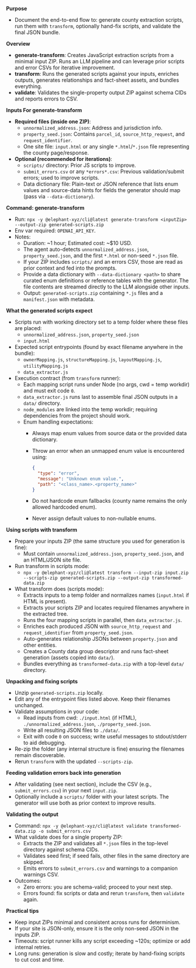 **Purpose**

- Document the end-to-end flow to: generate county extraction scripts, run them with `transform`, optionally hand-fix scripts, and validate the final JSON bundle.

**Overview**

- **generate-transform**: Creates JavaScript extraction scripts from a minimal input ZIP. Runs an LLM pipeline and can leverage prior scripts and error CSVs for iterative improvement.
- **transform**: Runs the generated scripts against your inputs, enriches outputs, generates relationships and fact-sheet assets, and bundles everything.
- **validate**: Validates the single-property output ZIP against schema CIDs and reports errors to CSV.

**Inputs For generate-transform**

- **Required files (inside one ZIP)**:
  - `unnormalized_address.json`: Address and jurisdiction info.
  - `property_seed.json`: Contains `parcel_id`, `source_http_request`, and `request_identifier`.
  - One site file: `input.html` or any single `*.html`/`*.json` file representing the county page/response.
- **Optional (recommended for iterations)**:
  - `scripts/` directory: Prior JS scripts to improve.
  - `submit_errors.csv` or any `*errors*.csv`: Previous validation/submit errors; used to improve scripts.
  - Data dictionary file: Plain-text or JSON reference that lists enum values and source-data hints for fields the generator should map (pass via `--data-dictionary`).

**Command: generate-transform**

- Run: `npx -y @elephant-xyz/cli@latest generate-transform <inputZip> --output-zip generated-scripts.zip`
- Env var required: `OPENAI_API_KEY`.
- Notes:
  - Duration: ~1 hour; Estimated cost: ~$10 USD.
  - The agent auto-detects `unnormalized_address.json`, `property_seed.json`, and the first `*.html` or non-seed `*.json` file.
  - If your ZIP includes `scripts/` and an errors CSV, those are read as prior context and fed into the prompts.
  - Provide a data dictionary with `--data-dictionary <path>` to share curated enum definitions or reference tables with the generator. The file contents are streamed directly to the LLM alongside other inputs.
  - Output: `generated-scripts.zip` containing `*.js` files and a `manifest.json` with metadata.

**What the generated scripts expect**

- Scripts run with working directory set to a temp folder where these files are placed:
  - `unnormalized_address.json`, `property_seed.json`
  - `input.html`
- Expected script entrypoints (found by exact filename anywhere in the bundle):
  - `ownerMapping.js`, `structureMapping.js`, `layoutMapping.js`, `utilityMapping.js`
  - `data_extractor.js`
- Execution contract (from `transform` runner):
  - Each mapping script runs under Node (no args, cwd = temp workdir) and must exit code `0`.
  - `data_extractor.js` runs last to assemble final JSON outputs in a `data/` directory.
  - `node_modules` are linked into the temp workdir; requiring dependencies from the project should work.
  - Enum handling expectations:
    - Always map enum values from source data or the provided data dictionary.
    - Throw an error when an unmapped enum value is encountered using:

      ```json
      {
        "type": "error",
        "message": "Unknown enum value.",
        "path": "<class_name>.<property_name>"
      }
      ```

    - Do not hardcode enum fallbacks (county name remains the only allowed hardcoded enum).
    - Never assign default values to non-nullable enums.

**Using scripts with transform**

- Prepare your inputs ZIP (the same structure you used for generation is fine):
  - Must contain `unnormalized_address.json`, `property_seed.json`, and an HTML/JSON site file.
- Run transform in scripts mode:
  - `npx -y @elephant-xyz/cli@latest transform --input-zip input.zip --scripts-zip generated-scripts.zip --output-zip transformed-data.zip`
- What transform does (scripts mode):
  - Extracts inputs to a temp folder and normalizes names (`input.html` if HTML is present).
  - Extracts your scripts ZIP and locates required filenames anywhere in the extracted tree.
  - Runs the four mapping scripts in parallel, then `data_extractor.js`.
  - Enriches each produced JSON with `source_http_request` and `request_identifier` from `property_seed.json`.
  - Auto-generates relationship JSONs between `property.json` and other entities.
  - Creates a County data group descriptor and runs fact-sheet generation (assets copied into `data/`).
  - Bundles everything as `transformed-data.zip` with a top-level `data/` directory.

**Unpacking and fixing scripts**

- Unzip `generated-scripts.zip` locally.
- Edit any of the entrypoint files listed above. Keep their filenames unchanged.
- Validate assumptions in your code:
  - Read inputs from cwd: `./input.html` (if HTML), `./unnormalized_address.json`, `./property_seed.json`.
  - Write all resulting JSON files to `./data/`.
  - Exit with code `0` on success; write useful messages to stdout/stderr to aid debugging.
- Re-zip the folder (any internal structure is fine) ensuring the filenames remain discoverable.
- Rerun `transform` with the updated `--scripts-zip`.

**Feeding validation errors back into generation**

- After validating (see next section), include the CSV (e.g., `submit_errors.csv`) in your next `input.zip`.
- Optionally include a `scripts/` folder with your latest scripts. The generator will use both as prior context to improve results.

**Validating the output**

- Command: `npx -y @elephant-xyz/cli@latest validate transformed-data.zip -o submit_errors.csv`
- What validate does for a single property ZIP:
  - Extracts the ZIP and validates all `*.json` files in the top-level directory against schema CIDs.
  - Validates seed first; if seed fails, other files in the same directory are skipped.
  - Emits errors to `submit_errors.csv` and warnings to a companion warnings CSV.
- Outcomes:
  - Zero errors: you are schema-valid; proceed to your next step.
  - Errors found: fix scripts or data and rerun `transform`, then `validate` again.

**Practical tips**

- Keep input ZIPs minimal and consistent across runs for determinism.
- If your site is JSON-only, ensure it is the only non-seed JSON in the inputs ZIP.
- Timeouts: script runner kills any script exceeding ~120s; optimize or add internal retries.
- Long runs: generation is slow and costly; iterate by hand-fixing scripts to cut cost and time.

